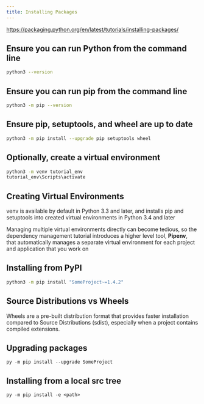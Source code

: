 ```yaml
---
title: Installing Packages
---
```


<https://packaging.python.org/en/latest/tutorials/installing-packages/>

## Ensure you can run Python from the command line

```bash
python3 --version
```

## Ensure you can run pip from the command line

```bash
python3 -m pip --version
```


## Ensure pip, setuptools, and wheel are up to date

```bash
python3 -m pip install --upgrade pip setuptools wheel
```

## Optionally, create a virtual environment

```bash
python3 -m venv tutorial_env
tutorial_env\Scripts\activate
```

## Creating Virtual Environments

venv is available by default in Python 3.3 and later, and installs pip and setuptools into created virtual environments in Python 3.4 and later

Managing multiple virtual environments directly can become tedious, so the dependency management tutorial introduces a higher level tool, **Pipenv**, that automatically manages a separate virtual environment for each project and application that you work on

## Installing from PyPI

```bash
python3 -m pip install "SomeProject~=1.4.2"
```

## Source Distributions vs Wheels

Wheels are a pre-built distribution format that provides faster installation compared to Source Distributions (sdist), especially when a project contains compiled extensions.

## Upgrading packages

```
py -m pip install --upgrade SomeProject
```

## Installing from a local src tree

```
py -m pip install -e <path>
```
